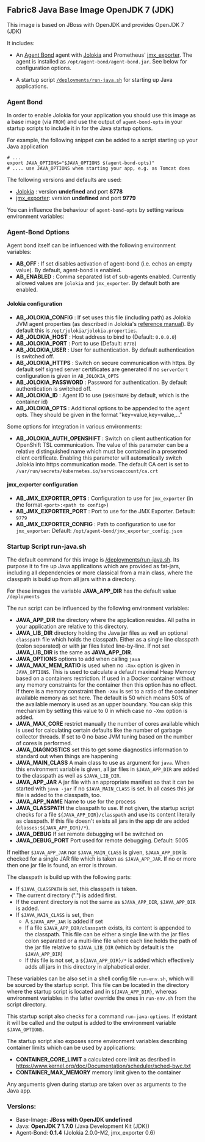 ## Fabric8 Java Base Image OpenJDK 7 (JDK)

This image is based on JBoss with OpenJDK and provides OpenJDK 7 (JDK)

It includes:


* An [Agent Bond](https://github.com/fabric8io/agent-bond) agent with [Jolokia](http://www.jolokia.org) and Prometheus' [jmx_exporter](https://github.com/prometheus/jmx_exporter). The agent is installed as `/opt/agent-bond/agent-bond.jar`. See below for configuration options.


* A startup script [`/deployments/run-java.sh`](#startup-script-run-javash) for starting up Java applications.

### Agent Bond

In order to enable Jolokia for your application you should use this image as a base image (via `FROM`) and use the output of `agent-bond-opts` in your startup scripts to include it in for the Java startup options.

For example, the following snippet can be added to a script starting up your Java application

    # ...
    export JAVA_OPTIONS="$JAVA_OPTIONS $(agent-bond-opts)"
    # .... use JAVA_OPTIONS when starting your app, e.g. as Tomcat does

The following versions and defaults are used:

* [Jolokia](http://www.jolokia.org) : version **undefined** and port **8778**
* [jmx_exporter](https://github.com/prometheus/jmx_exporter): version **undefined** and port **9779**

You can influence the behaviour of `agent-bond-opts` by setting various environment variables:

### Agent-Bond Options

Agent bond itself can be influenced with the following environment variables: 

* **AB_OFF** : If set disables activation of agent-bond (i.e. echos an empty value). By default, agent-bond is enabled.
* **AB_ENABLED** : Comma separated list of sub-agents enabled. Currently allowed values are `jolokia` and `jmx_exporter`. 
  By default both are enabled.


#### Jolokia configuration

* **AB_JOLOKIA_CONFIG** : If set uses this file (including path) as Jolokia JVM agent properties (as described 
  in Jolokia's [reference manual](http://www.jolokia.org/reference/html/agents.html#agents-jvm)).
  By default this is `/opt/jolokia/jolokia.properties`.
* **AB_JOLOKIA_HOST** : Host address to bind to (Default: `0.0.0.0`)
* **AB_JOLOKIA_PORT** : Port to use (Default: `8778`)
* **AB_JOLOKIA_USER** : User for authentication. By default authentication is switched off.
* **AB_JOLOKIA_HTTPS** : Switch on secure communication with https. By default self signed server certificates are generated
  if no `serverCert` configuration is given in `AB_JOLOKIA_OPTS`
* **AB_JOLOKIA_PASSWORD** : Password for authentication. By default authentication is switched off.
* **AB_JOLOKIA_ID** : Agent ID to use (`$HOSTNAME` by default, which is the container id)
* **AB_JOLOKIA_OPTS**  : Additional options to be appended to the agent opts. They should be given in the format 
  "key=value,key=value,..."

Some options for integration in various environments:

* **AB_JOLOKIA_AUTH_OPENSHIFT** : Switch on client authentication for OpenShift TSL communication. The value of this 
  parameter can be a relative distinguished name which must be contained in a presented client certificate. Enabling this
  parameter will automatically switch Jolokia into https communication mode. The default CA cert is set to 
  `/var/run/secrets/kubernetes.io/serviceaccount/ca.crt` 
  
#### jmx_exporter configuration

* **AB_JMX_EXPORTER_OPTS** : Configuration to use for `jmx_exporter` (in the format `<port>:<path to config>`)
* **AB_JMX_EXPORTER_PORT** : Port to use for the JMX Exporter. Default: `9779`
* **AB_JMX_EXPORTER_CONFIG** : Path to configuration to use for `jmx_exporter`: Default: `/opt/agent-bond/jmx_exporter_config.json`



### Startup Script run-java.sh

The default command for this image is [/deployments/run-java.sh](https://github.com/fabric8io/run-java-sh). Its purpose it to fire up Java applications which are provided as fat-jars, including all dependencies or more classical from a main class, where the classpath is build up from all jars within a directory.

For these images the variable **JAVA_APP_DIR** has the default value `/deployments`

The run script can be influenced by the following environment variables:

* **JAVA_APP_DIR** the directory where the application resides. All paths in your application are relative to this directory.
* **JAVA_LIB_DIR** directory holding the Java jar files as well an optional `classpath` file which holds the classpath. Either as a single line classpath (colon separated) or with jar files listed line-by-line. If not set **JAVA_LIB_DIR** is the same as **JAVA_APP_DIR**.
* **JAVA_OPTIONS** options to add when calling `java`
* **JAVA_MAX_MEM_RATIO** is used when no `-Xmx` option is given in `JAVA_OPTIONS`. This is used to calculate a default maximal Heap Memory based on a containers restriction. If used in a Docker container without any memory constraints for the container then this option has no effect. If there is a memory constraint then `-Xmx` is set to a ratio of the container available memory as set here. The default is 50 which means 50% of the available memory is used as an upper boundary. You can skip this mechanism by setting this value to 0 in which case no `-Xmx` option is added.
* **JAVA_MAX_CORE** restrict manually the number of cores available which is used for calculating certain defaults like the number of garbage collector threads. If set to 0 no base JVM tuning based on the number of cores is performed.
* **JAVA_DIAGNOSTICS** set this to get some diagnostics information to standard out when things are happening
* **JAVA_MAIN_CLASS** A main class to use as argument for `java`. When this environment variable is given, all jar files in `$JAVA_APP_DIR` are added to the classpath as well as `$JAVA_LIB_DIR`.
* **JAVA_APP_JAR** A jar file with an appropriate manifest so that it can be started with `java -jar` if no `$JAVA_MAIN_CLASS` is set. In all cases this jar file is added to the classpath, too.
* **JAVA_APP_NAME** Name to use for the process
* **JAVA_CLASSPATH** the classpath to use. If not given, the startup script checks for a file `${JAVA_APP_DIR}/classpath` and use its content literally as classpath. If this file doesn't exists all jars in the app dir are added (`classes:${JAVA_APP_DIR}/*`).
* **JAVA_DEBUG** If set remote debugging will be switched on
* **JAVA_DEBUG_PORT** Port used for remote debugging. Default: 5005

If neither `$JAVA_APP_JAR` nor `$JAVA_MAIN_CLASS` is given, `$JAVA_APP_DIR` is checked for a single JAR file which is taken as `$JAVA_APP_JAR`. If no or more then one jar file is found, an error is thrown.

The classpath is build up with the following parts:

* If `$JAVA_CLASSPATH` is set, this classpath is taken.
* The current directory (".") is added first.
* If the current directory is not the same as `$JAVA_APP_DIR`, `$JAVA_APP_DIR` is added.
* If `$JAVA_MAIN_CLASS` is set, then
  - A `$JAVA_APP_JAR` is added if set
  - If a file `$JAVA_APP_DIR/classpath` exists, its content is appended to the classpath. This file
    can be either a single line with the jar files colon separated or a multi-line file where each line
    holds the path of the jar file relative to `$JAVA_LIB_DIR` (which by default is the `$JAVA_APP_DIR`)
  - If this file is not set, a `${JAVA_APP_DIR}/*` is added which effectively adds all
    jars in this directory in alphabetical order.

These variables can be also set in a shell config file `run-env.sh`, which will be sourced by the startup script. This file can be located in the directory where the startup script is located and in `${JAVA_APP_DIR}`, whereas environment variables in the latter override the ones in `run-env.sh` from the script directory.

This startup script also checks for a command `run-java-options`. If existant it will be called and the output is added to the environment variable `$JAVA_OPTIONS`.

The startup script also exposes some environment variables describing container limits which can be used by applications:

* **CONTAINER_CORE_LIMIT** a calculated core limit as desribed in https://www.kernel.org/doc/Documentation/scheduler/sched-bwc.txt
* **CONTAINER_MAX_MEMORY** memory limit given to the container

Any arguments given during startup are taken over as arguments to the Java app.


### Versions:

* Base-Image: **JBoss with OpenJDK undefined**
* Java: **OpenJDK 7 1.7.0** (Java Development Kit (JDK))
* Agent-Bond: **0.1.4** (Jolokia 2.0.0-M2, jmx_exporter 0.6)
